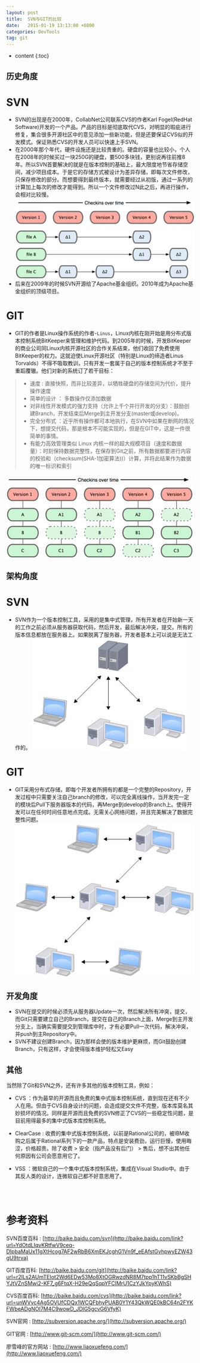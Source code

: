 ```yaml
---
layout: post
title:  SVN与GIT的比较
date:   2015-01-19 13:13:00 +0800
categories: DevTools
tag: git
---
```


* content
{:toc}


历史角度
-------------------------------------

SVN
==============================
* SVN的出现是在2000年，CollabNet公司联系CVS的作者Karl Fogel(RedHat Software)开发的一个产品。产品的目标是彻底取代CVS，对明显的瑕疵进行修复，集合很多开源社区中的意见添加一些新功能，但是还要保证CVS似的开发模式。保证熟悉CVS的开发人员可以快速上手SVN。
* 在2000年那个年代，硬件设施还是比较贵重的。硬盘的容量也比较小，个人在2008年的时候买过一块250G的硬盘，要500多块钱，更别说再往前推8年。所以SVN首要解决的就是在版本控制的基础上，最大限度地节省存储空间，减少项目成本。于是它的存储方式被设计为差异存储，即每次文件修改，只保存修改的部分。而想要得到最终版本，就需要经过从初版，通过一系列的计算加上每次的修改才能得到。所以一个文件修改过N此之后，再进行操作，会相对比较慢。
![SVN SAVE METHOD](/styles/images/blog/blobs/difference_between_git_and_svn/1_svn_save_method.jpg)
* 后来在2009年的时候SVN开源给了Apache基金组织。2010年成为Apache基金组织的顶级项目。

GIT
==============================
* GIT的作者是Linux操作系统的作者-`Linus`，Linux内核在刚开始是用分布式版本控制系统BitKeeper来管理和维护代码。到2005年的时候，开发BitKeeper的商业公司同Linux内核开源社区的合作关系结束，他们收回了免费使用BitKeeper的权力。这就迫使Linux开源社区（特别是Linux的缔造者Linus Torvalds）不得不吸取教训，只有开发一套属于自己的版本控制系统才不至于重蹈覆辙。他们对新的系统订了若干目标：

> * 速度 : 直接快照，而非比较差异，以牺牲硬盘的存储空间为代价，提升操作速度
> * 简单的设计 ： 多数操作仅添加数据
> * 对非线性开发模式的强力支持（允许上千个并行开发的分支）：鼓励创建Branch，开发结束后Merge到主开发分支(master或develop)。
> * 完全分布式 ：近乎所有操作都可本地执行，在SVN中如果在断网的情况下，想提交代码，那是根本不可能实现的，但是在GIT中，这是一件很简单的事情。
> * 有能力高效管理类似 Linux 内核一样的超大规模项目（速度和数据量）：时刻保持数据完整性，在保存到Git之前，所有数据都要进行内容的校验和（checksum(SHA-1加密算法))）计算，并将此结果作为数据的唯一标识和索引

![GIT SAVE METHOD](/styles/images/blog/blobs/difference_between_git_and_svn/2_git_save_method.png)

架构角度
-------------------------------------

SVN
==============================
* SVN作为一个版本控制工具，采用的是集中式管理，所有开发者在开始新一天的工作之前必须从服务器获取代码，然后开发，最后解决冲突，提交。所有的版本信息都放在服务器上。如果脱离了服务器，开发者基本上可以说是无法工作的。
![SVN WORK FLOW](/styles/images/blog/blobs/difference_between_git_and_svn/3_svn_work_flow.jpg)

GIT
==============================
* GIT采用分布式存储，即每个开发者所拥有的都是一个完整的Repository，开发过程中只需要关注自己branch的修改，可以完全离线操作，当开发完一定的模块后Pull下服务器版本的代码，再Merge到develop的Branch上。使得开发可以在任何时间任意地点完成。无需关心网络问题，并且完美解决了数据完整性问题。
![GIT WORK FLOW](/styles/images/blog/blobs/difference_between_git_and_svn/4_git_work_flow.jpg)

开发角度
-------------------------------------
* SVN在提交的时候必须先从服务器Update一次，然后解决所有冲突，提交，而Git只需要建立自己的Branch，提交在自己的Branch上面，Merge到主开发分支上，当确实需要提交到管理库中时，才有必要Pull一次代码，解决冲突，并push到主Repository中。
* SVN不建议创建Branch，因为那样会使的版本维护更麻烦，而Git鼓励创建Branch，只有这样，才会使得版本维护轻松又Easy

其他
-------------------------------------

当然除了Git和SVN之外，还有许多其他的版本控制工具，例如：

* CVS ：作为最早的开源而且免费的集中式版本控制系统，直到现在还有不少人在用。但由于CVS自身设计的问题，会造成提交文件不完整，版本库莫名其妙损坏的情况。同样是开源而且免费的SVN修正了CVS的一些稳定性问题，是目前用得最多的集中式版本库控制系统。

* ClearCase : 收费的集中式版本控制系统，以前是Rational公司的，被IBM收购之后属于Rational系列下的一款产品，特点是安装费劲，运行巨慢，使用晦涩，价格超贵。除了收费 > 安全（指产品没有后门） > 售后，想不出其他任何原因有公司会愿意用它了。

* VSS ：微软自己的一个集中式版本控制系统，集成在Visual Studio中。由于其反人类的设计，连微软自己都不好意思用了。

<br />
<br />


参考资料
======================
SVN百度百科 : [http://baike.baidu.com/svn](http://baike.baidu.com/link?url=YdOtdLIqvKRtfwV9ceq-DIpbaMaUx11gXtHcog7AF2wRbB6XmEKJcghG1Vn9f_eEAfstGvhpwyEZW43gU9trva)

GIT百度百科: [http://baike.baidu.com/git](http://baike.baidu.com/link?url=r2ILs2AUmTEIot2Wd6EDw53Mo8XtOGRwzdNR8M7tpp1hT11vSKbBgSHYJtVZnSMwi2-KF7_g6FtqX-H29eQqSqpYFCIMrU1CzYJkYpyKWhS)

CVS百度百科: [http://baike.baidu.com/cvs](http://baike.baidu.com/link?url=unWVvc4Ag5OVUfCDQx1WCQFbhyPUAB0Y1Y43QkWQE0kBC64n2FYKFWbeADgNOI7M4C9wowD_JDlG5gcvG6VfyK)

SVN官网 : [http://subversion.apache.org/](http://subversion.apache.org/)

GIT官网 : [http://www.git-scm.com/](http://www.git-scm.com/)

廖雪峰的官方网站 : [http://www.liaoxuefeng.com/](http://www.liaoxuefeng.com/)
